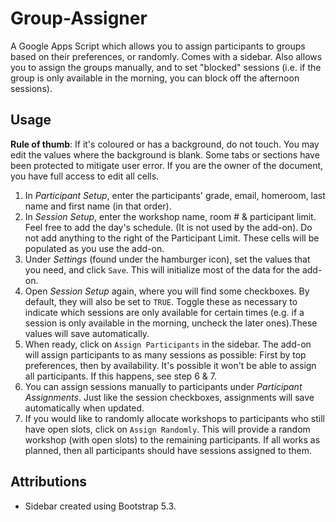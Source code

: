 # Group-Assigner
A Google Apps Script which allows you to assign participants to groups based on their preferences, or randomly. Comes with a sidebar. Also allows you to assign the groups manually, and to set "blocked" sessions (i.e. if the group is only available in the morning, you can block off the afternoon sessions). 

## Usage

**Rule of thumb**: If it's coloured or has a background, do not touch. You may edit the values where the background is blank. Some tabs or sections have been protected to mitigate user error. If you are the owner of the document, you have full access to edit all cells.

1. In *Participant Setup*, enter the participants' grade, email, homeroom, last name and first name (in that order).
1. In *Session Setup*, enter the workshop name, room # & participant limit. Feel free to add the day's schedule. (It is not used by the add-on). Do not add anything to the right of the Participant Limit. These cells will be populated as you use the add-on.
1. Under *Settings* (found under the hamburger icon), set the values that you need, and click `Save`. This will initialize most of the data for the add-on.
1. Open *Session Setup* again, where you will find some checkboxes. By default, they will also be set to `TRUE`. Toggle these as necessary to indicate which sessions are only available for certain times (e.g. if a session is only available in the morning, uncheck the later ones).These values will save automatically.
1. When ready, click on `Assign Participants` in the sidebar. The add-on will assign participants to as many sessions as possible: First by top preferences, then by availability. It's possible it won't be able to assign all participants. If this happens, see step 6 & 7.
1. You can assign sessions manually to participants under *Participant Assignments*. Just like the session checkboxes, assignments will save automatically when updated.
1. If you would like to randomly allocate workshops to participants who still have open slots, click on `Assign Randomly`. This will provide a random workshop (with open slots) to the remaining participants. If all works as planned, then all participants should have sessions assigned to them.

## Attributions

- Sidebar created using Bootstrap 5.3.
